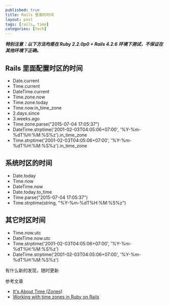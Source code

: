```yaml
---
published: true
title: Rails 里面的时间
layout: post
tags: [rails, time]
categories: [tech]
---
```

***特别注意：以下方法均是在 Ruby 2.2.0p0 + Rails 4.2.6 环境下测试，不保证在其他环境下正确。***

## Rails 里面配置时区的时间

- Date.current
- Time.current
- DateTime.current
- Time.zone.now
- Time.zone.today
- Time.now.in_time_zone
- 2.days.since
- 3.weeks.ago
- Time.zone.parse("2015-07-04 17:05:37")
- DateTime.strptime('2001-02-03T04:05:06+07:00', '%Y-%m-%dT%H:%M:%S%z').in_time_zone
- Time.strptime('2001-02-03T04:05:06+07:00', '%Y-%m-%dT%H:%M:%S%z').in_time_zone

## 系统时区的时间

- Date.today
- Time.now
- DateTime.now
- Date.today.to_time
- Time.parse("2015-07-04 17:05:37")
- Time.strptime(string, "%Y-%m-%dT%H:%M:%S%z")

## 其它时区时间

- Time.now.utc
- DateTime.now.utc
- Time.strptime('2001-02-03T04:05:06+07:00', '%Y-%m-%dT%H:%M:%S%z')
- DateTime.strptime('2001-02-03T04:05:06+07:00', '%Y-%m-%dT%H:%M:%S%z')

有什么新的发现，随时更新

参考文章

- [It's About Time (Zones)](https://robots.thoughtbot.com/its-about-time-zones)
- [Working with time zones in Ruby on Rails](http://www.elabs.se/blog/36-working-with-time-zones-in-ruby-on-rails)